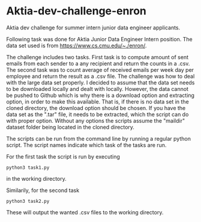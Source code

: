# Aktia-dev-challenge-enron
Aktia dev challenge for summer intern junior data engineer applicants. 

Following task was done for Aktia Junior Data Engineer Intern position. The data set used is from https://www.cs.cmu.edu/~./enron/.

The challenge includes two tasks. First task is to compute amount of sent emails from each sender to a any recipient and return
the counts in a .csv. The second task was to count average of received emails per week day per employee and return the result
as a .csv file. The challenge was how to deal with the large data set properly. I decided to assume that the data set needs to be
downloaded locally and dealt with locally. However, the data cannot be pushed to Github which is why there is a download option and extracting
option, in order to make this available. That is, if there is no data set in the cloned directory, the download option should be chosen. If
you have the data set as the ".tar" file, it needs to be extracted, which the script can do with proper option. Without any options
the scripts assume the "maildir" dataset folder being located in the cloned directory. 

The scripts can be run from the command line by running a regular python script. The script names indicate which task of the tasks are run.

For the first task the script is run by executing 

`python3 task1.py`

in the working directory. 

Similarily, for the second task

`python3 task2.py`

These will output the wanted .csv files to the working directory. 


